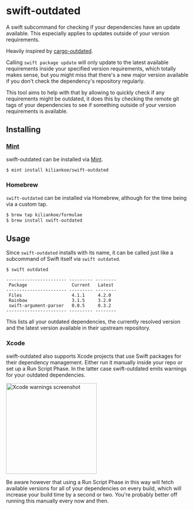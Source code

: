# swift-outdated

A swift subcommand for checking if your dependencies have an update available. This especially applies to updates outside of your version requirements.

Heavily inspired by [cargo-outdated](https://github.com/kbknapp/cargo-outdated).

Calling `swift package update` will only update to the latest available requirements inside your specified version requirements, which totally makes sense, but you might miss that there's a new major version available if you don't check the dependency's repository regularly.

This tool aims to help with that by allowing to quickly check if any requirements might be outdated, it does this by checking the remote git tags of your dependencies to see if something outside of your version requirements is available.

## Installing

### [Mint](https://github.com/yonaskolb/mint)

swift-outdated can be installed via [Mint](https://github.com/yonaskolb/mint).

```bash
$ mint install kiliankoe/swift-outdated
```

### Homebrew

`swift-outdated` can be installed via Homebrew, although for the time being via a custom tap.

```bash
$ brew tap kiliankoe/formulae
$ brew install swift-outdated
```

## Usage

Since `swift-outdated` installs with its name, it can be called just like a subcommand of Swift itself via `swift outdated`.

```
$ swift outdated

----------------------- --------- --------
 Package                 Current   Latest
----------------------- --------- --------
 Files                   4.1.1     4.2.0
 Rainbow                 3.1.5     3.2.0
 swift-argument-parser   0.0.5     0.3.2
----------------------- --------- --------
```

This lists all your outdated dependencies, the currently resolved version and the latest version available in their upstream repository.

### Xcode

swift-outdated also supports Xcode projects that use Swift packages for their dependency management. Either run it manually inside your repo
or set up a Run Script Phase. In the latter case swift-outdated emits warnings for your outdated dependencies.

<img width="247" alt="Xcode warnings screenshot" src="https://user-images.githubusercontent.com/2625584/104966116-6cedc400-59e0-11eb-9dc0-942f860e9e33.png">

Be aware however that using a Run Script Phase in this way will fetch available versions for all of your dependencies on every build, which will
increase your build time by a second or two. You're probably better off running this manually every now and then.
